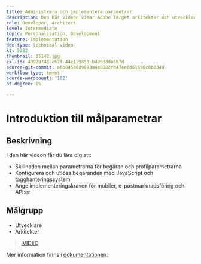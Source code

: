 ```yaml
---
title: Administrera och implementera parametrar
description: Den här videon visar Adobe Target arkitekter och utvecklare hur man skiljer mellan parametrarna för förfrågningar och profilparametrar, konfigurerar och utlöser förfrågningar med JavaScript och tagghanteringssystem samt förstår implementeringskraven för mobiler, e-postmarknadsföring och API:er.
role: Developer, Architect
level: Intermediate
topic: Personalization, Development
feature: Implementation
doc-type: technical video
kt: 5382
thumbnail: 35142.jpg
exl-id: 49929748-c67f-44e1-9853-b499d8da6b7d
source-git-commit: a6b645b6d9693a4c8882fd47ee0d61698c0b834d
workflow-type: tm+mt
source-wordcount: '102'
ht-degree: 0%

---
```


# Introduktion till målparametrar

## Beskrivning

I den här videon får du lära dig att:

* Skillnaden mellan parametrarna för begäran och profilparametrarna
* Konfigurera och utlösa begäranden med JavaScript och tagghanteringssystem
* Ange implementeringskraven för mobiler, e-postmarknadsföring och API:er

## Målgrupp

* Utvecklare
* Arkitekter

>[!VIDEO](https://video.tv.adobe.com/v/35142/?quality=12)

Mer information finns i [dokumentationen](https://experienceleague.adobe.com/docs/target/using/implement-target/implementing-target.html?lang=en).
